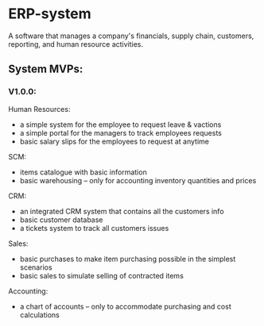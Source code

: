 # ERP-system

A software that manages a company's financials, supply chain, customers, reporting, and human resource activities.

## System MVPs:

### V1.0.0:

Human Resources:

- a simple system for the employee to request leave & vactions
- a simple portal for the managers to track employees requests
- basic salary slips for the employees to request at anytime

SCM:

- items catalogue with basic information
- basic warehousing – only for accounting inventory quantities and prices

CRM:

- an integrated CRM system that contains all the customers info
- basic customer database
- a tickets system to track all customers issues

Sales:

- basic purchases to make item purchasing possible in the simplest scenarios
- basic sales to simulate selling of contracted items

Accounting:

- a chart of accounts – only to accommodate purchasing and cost calculations
